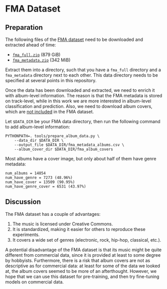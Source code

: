 # FMA Dataset

## Preparation
The following files of the [FMA dataset](https://github.com/mdeff/fma) need to be downloaded and
extracted ahead of time:
- [`fma_full.zip`](https://os.unil.cloud.switch.ch/fma/fma_full.zip) (879 GiB)
- [`fma_metadata.zip`](https://os.unil.cloud.switch.ch/fma/fma_metadata.zip) (342 MiB)

Extract them into a directory, such that you have a `fma_full` directory and a `fma_metadata`
directory next to each other. This data directory needs to be specified at several points in this
repository.

Once the data has been downloaded and extracted, we need to enrich it with album-level information.
The reason is that the FMA metadata is stored on track-level, while in this work we are more
interested in album-level classification and prediction. Also, we need to download album covers,
which are [not included](https://github.com/mdeff/fma/issues/51) in the FMA dataset.

Let `$DATA_DIR` be your FMA data directory, then run the following command to add album-level
information:
```
PYTHONPATH=. tools/prepare_album_data.py \
    --data_dir $DATA_DIR \
    --output_file $DATA_DIR/fma_metadata_albums.csv \
    --album_cover_dir $DATA_DIR/fma_album_covers
```

Most albums have a cover image, but only about half of them have genre metadata:
```
num_albums = 14854
num_have_genre = 7273 (48.96%)
num_have_cover = 13509 (90.95%)
num_have_genre_cover = 6531 (43.97%)
```

## Discussion
The FMA dataset has a couple of advantages:
1. The music is licensed under Creative Commons.
2. It is standardized, making it easier for others to reproduce these experiments.
3. It covers a wide set of genres (electronic, rock, hip-hop, classical, etc.).

A potential disadvantage of the FMA dataset is that its music might be quite different from
commercial data, since it is provided at least to some degree by hobbyists. Furthermore, there is a
risk that album covers are not as descriptive as for commercial data: at least for some of the data
we looked at, the album covers seemed to be more of an afterthought. However, we hope that we can
use this dataset for pre-training, and then try fine-tuning models on commercial data.
